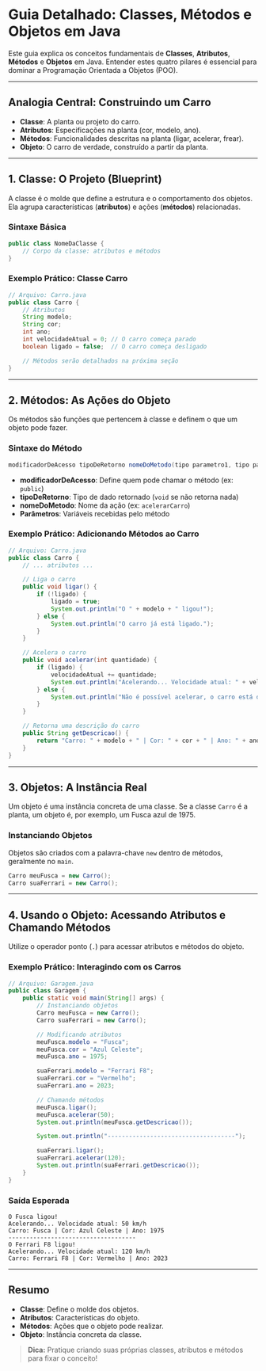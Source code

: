 # Guia Detalhado: Classes, Métodos e Objetos em Java

Este guia explica os conceitos fundamentais de **Classes**, **Atributos**, **Métodos** e **Objetos** em Java. Entender estes quatro pilares é essencial para dominar a Programação Orientada a Objetos (POO).

---

## Analogia Central: Construindo um Carro

- **Classe**: A planta ou projeto do carro.
- **Atributos**: Especificações na planta (cor, modelo, ano).
- **Métodos**: Funcionalidades descritas na planta (ligar, acelerar, frear).
- **Objeto**: O carro de verdade, construído a partir da planta.

---

## 1. Classe: O Projeto (Blueprint)

A classe é o molde que define a estrutura e o comportamento dos objetos. Ela agrupa características (**atributos**) e ações (**métodos**) relacionadas.

### Sintaxe Básica

```java
public class NomeDaClasse {
    // Corpo da classe: atributos e métodos
}
```

### Exemplo Prático: Classe Carro

```java
// Arquivo: Carro.java
public class Carro {
    // Atributos
    String modelo;
    String cor;
    int ano;
    int velocidadeAtual = 0; // O carro começa parado
    boolean ligado = false;  // O carro começa desligado

    // Métodos serão detalhados na próxima seção
}
```

---

## 2. Métodos: As Ações do Objeto

Os métodos são funções que pertencem à classe e definem o que um objeto pode fazer.

### Sintaxe do Método

```java
modificadorDeAcesso tipoDeRetorno nomeDoMetodo(tipo parametro1, tipo parametro2, ...)
```

- **modificadorDeAcesso**: Define quem pode chamar o método (ex: `public`)
- **tipoDeRetorno**: Tipo de dado retornado (`void` se não retorna nada)
- **nomeDoMetodo**: Nome da ação (ex: `acelerarCarro`)
- **Parâmetros**: Variáveis recebidas pelo método

### Exemplo Prático: Adicionando Métodos ao Carro

```java
// Arquivo: Carro.java
public class Carro {
    // ... atributos ...

    // Liga o carro
    public void ligar() {
        if (!ligado) {
            ligado = true;
            System.out.println("O " + modelo + " ligou!");
        } else {
            System.out.println("O carro já está ligado.");
        }
    }

    // Acelera o carro
    public void acelerar(int quantidade) {
        if (ligado) {
            velocidadeAtual += quantidade;
            System.out.println("Acelerando... Velocidade atual: " + velocidadeAtual + " km/h");
        } else {
            System.out.println("Não é possível acelerar, o carro está desligado!");
        }
    }

    // Retorna uma descrição do carro
    public String getDescricao() {
        return "Carro: " + modelo + " | Cor: " + cor + " | Ano: " + ano;
    }
}
```

---

## 3. Objetos: A Instância Real

Um objeto é uma instância concreta de uma classe. Se a classe `Carro` é a planta, um objeto é, por exemplo, um Fusca azul de 1975.

### Instanciando Objetos

Objetos são criados com a palavra-chave `new` dentro de métodos, geralmente no `main`.

```java
Carro meuFusca = new Carro();
Carro suaFerrari = new Carro();
```

---

## 4. Usando o Objeto: Acessando Atributos e Chamando Métodos

Utilize o operador ponto (`.`) para acessar atributos e métodos do objeto.

### Exemplo Prático: Interagindo com os Carros

```java
// Arquivo: Garagem.java
public class Garagem {
    public static void main(String[] args) {
        // Instanciando objetos
        Carro meuFusca = new Carro();
        Carro suaFerrari = new Carro();

        // Modificando atributos
        meuFusca.modelo = "Fusca";
        meuFusca.cor = "Azul Celeste";
        meuFusca.ano = 1975;

        suaFerrari.modelo = "Ferrari F8";
        suaFerrari.cor = "Vermelho";
        suaFerrari.ano = 2023;

        // Chamando métodos
        meuFusca.ligar();
        meuFusca.acelerar(50);
        System.out.println(meuFusca.getDescricao());

        System.out.println("------------------------------------");

        suaFerrari.ligar();
        suaFerrari.acelerar(120);
        System.out.println(suaFerrari.getDescricao());
    }
}
```

### Saída Esperada

```
O Fusca ligou!
Acelerando... Velocidade atual: 50 km/h
Carro: Fusca | Cor: Azul Celeste | Ano: 1975
------------------------------------
O Ferrari F8 ligou!
Acelerando... Velocidade atual: 120 km/h
Carro: Ferrari F8 | Cor: Vermelho | Ano: 2023
```

---

## Resumo

- **Classe**: Define o molde dos objetos.
- **Atributos**: Características do objeto.
- **Métodos**: Ações que o objeto pode realizar.
- **Objeto**: Instância concreta da classe.

> **Dica:** Pratique criando suas próprias classes, atributos e métodos para fixar o conceito!